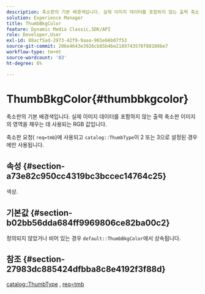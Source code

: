 ```yaml
---
description: 축소판의 기본 배경색입니다. 실제 이미지 데이터를 포함하지 않는 출력 축소판 이미지의 영역을 채우는 데 사용되는 RGB 값입니다.
solution: Experience Manager
title: ThumbBkgColor
feature: Dynamic Media Classic,SDK/API
role: Developer,User
exl-id: 88acf5ad-2973-42f9-9aaa-901e66b07f53
source-git-commit: 206e4643e3926cb85b4be2189743578f88180be7
workflow-type: tm+mt
source-wordcount: '83'
ht-degree: 6%

---
```


# ThumbBkgColor{#thumbbkgcolor}

축소판의 기본 배경색입니다. 실제 이미지 데이터를 포함하지 않는 출력 축소판 이미지의 영역을 채우는 데 사용되는 RGB 값입니다.

축소판 요청( `req=tmb`)에 사용되고 `catalog::ThumbType`이 2 또는 3으로 설정된 경우에만 사용됩니다.

## 속성 {#section-a73e82c950cc4319bc3bccec14764c25}

색상.

## 기본값 {#section-b02bb56dda684ff9969806ce82ba00c2}

정의되지 않았거나 비어 있는 경우 `default::ThumbBkgColor`에서 상속됩니다.

## 참조 {#section-27983dc885424dfbba8c8e4192f3f88d}

[catalog::ThumbType](../../../../../is-api/image-catalog/image-serving-api-ref/c-image-catalog-reference/c-image-svg-data-reference/c-image-data-reference/r-thumbtype-cat.md#reference-41149ddffc8749cba2f8d9c8e2611e03) ,  [req=tmb](../../../../../is-api/http-ref/image-serving-api-ref/c-http-protocol-reference/c-command-reference/r-req/r-req.md#reference-907cdb4a97034db7ad94695f25552e76)
